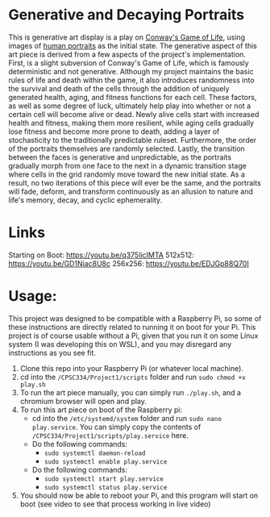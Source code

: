 # Generative and Decaying Portraits
This is generative art display is a play on [Conway's Game of Life](https://en.wikipedia.org/wiki/Conway%27s_Game_of_Life), using images of [human portraits](https://www.kaggle.com/datasets/arnaud58/flickrfaceshq-dataset-ffhq/data?select=00031.png) as the initial state. The generative aspect of this art piece is derived from a few aspects of the project's implementation. First, is a slight subversion of Conway's Game of Life, which is famously deterministic and not generative. Although my project maintains the basic rules of life and death within the game, it also introduces randomness into the survival and death of the cells through the addition of uniquely generated health, aging, and fitness functions for each cell. These factors, as well as some degree of luck, ultimately help play into whether or not a certain cell will become alive or dead. Newly alive cells start with increased health and fitness, making them more resilient, while aging cells gradually lose fitness and become more prone to death, adding a layer of stochasticity to the traditionally predictable ruleset. Furthermore, the order of the portraits themselves are randomly selected. Lastly, the transition between the faces is generative and unpredictable, as the portraits gradually morph from one face to the next in a dynamic transition stage where cells in the grid randomly move toward the new initial state. As a result, no two iterations of this piece will ever be the same, and the portraits will fade, deform, and transform continuously as an allusion to nature and life's memory, decay, and cyclic ephemerality. 

# Links
Starting on Boot: https://youtu.be/q375IicIMTA
512x512: https://youtu.be/GD1Niac8U8c
256x256: https://youtu.be/EDJGp88Q70I

# Usage:
This project was designed to be compatible with a Raspberry Pi, so some of these instructions are directly related to running it on boot for your Pi. This project is of course usable without a Pi, given that you run it on some Linux system (I was developing this on WSL), and you may disregard any instructions as you see fit.

1. Clone this repo into your Raspberry Pi (or whatever local machine).
2. cd into the `/CPSC334/Project1/scripts` folder and run `sudo chmod +x play.sh`
3. To run the art piece manually, you can simply run `./play.sh`, and a chromium browser will open and play.
4. To run this art piece on boot of the Raspberry pi:
    - cd into the `/etc/systemd/system` folder and run `sudo nano play.service`. You can simply copy the contents of `/CPSC334/Project1/scripts/play.service` here.
    - Do the following commands:
        - `sudo systemctl daemon-reload`
        - `sudo systemctl enable play.service`
    - Do the following commands:
        - `sudo systemctl start play.service`
        - `sudo systemctl status play.service`
5. You should now be able to reboot your Pi, and this program will start on boot (see video to see that process working in live video)
